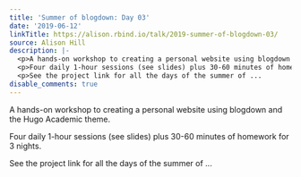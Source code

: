 ```yaml
---
title: 'Summer of blogdown: Day 03'
date: '2019-06-12'
linkTitle: https://alison.rbind.io/talk/2019-summer-of-blogdown-03/
source: Alison Hill
description: |-
  <p>A hands-on workshop to creating a personal website using blogdown and the Hugo Academic theme.</p>
  <p>Four daily 1-hour sessions (see slides) plus 30-60 minutes of homework for 3 nights.</p>
  <p>See the project link for all the days of the summer of ...
disable_comments: true
---
```

<p>A hands-on workshop to creating a personal website using blogdown and the Hugo Academic theme.</p>
<p>Four daily 1-hour sessions (see slides) plus 30-60 minutes of homework for 3 nights.</p>
<p>See the project link for all the days of the summer of ...